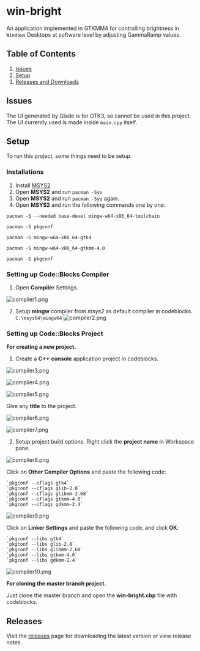 # win-bright

An application implemented in GTKMM4 for controlling brightness in `Windows` Desktops at software level by adjusting GammaRamp values.

## Table of Contents
1. [Issues](#issues)
2. [Setup](#setup)
3. [Releases and Downloads](#releases)

## Issues

The UI generated by Glade is for GTK3, so cannot be used in this project.
The UI currently used is made inside `main.cpp` itself.

## Setup

To run this project, some things need to be setup.

### Installations

1. Install [MSYS2](https://www.msys2.org/)
2. Open **MSYS2** and run `pacman -Syu`
3. Open **MSYS2** and run `pacman -Syu` again.
4. Open **MSYS2** and run the following commands one by one:

```
pacman -S --needed base-devel mingw-w64-x86_64-toolchain

pacman -S pkgconf

pacman -S mingw-w64-x86_64-gtk4

pacman -S mingw-w64-x86_64-gtkmm-4.0

pacman -S pkgconf
```

### Setting up Code::Blocks Compiler

1. Open **Compiler** Settings.

![compiler1.png](/screenshots/compiler1.png)

2. Setup **mingw** compiler from *msys2* as default compiler in codeblocks.
`C:\msys64\mingw64`
![compiler2.png](/screenshots/compiler2.png)

### Setting up Code::Blocks Project

**For creating a new project.**

1. Create a **C++** **console** application project in codeblocks.

![compiler3.png](/screenshots/compiler3.png)

![compiler4.png](/screenshots/compiler4.png)

![compiler5.png](/screenshots/compiler5.png)

Give any **title** to the project.

![compiler6.png](/screenshots/compiler6.png)

![compiler7.png](/screenshots/compiler7.png)

2. Setup project build options. Right click the **project name** in Workspace pane.

![compiler8.png](/screenshots/compiler8.png)

Click on **Other Compiler Options** and paste the following code:
```
`pkgconf --cflags gtk4`
`pkgconf --cflags glib-2.0`
`pkgconf --cflags glibmm-2.68`
`pkgconf --cflags gtkmm-4.0`
`pkgconf --cflags gdkmm-2.4`
```
![compiler9.png](/screenshots/compiler9.png)

Click on **Linker Settings** and paste the following code, and click **OK**:
```
`pkgconf --libs gtk4`
`pkgconf --libs glib-2.0`
`pkgconf --libs glibmm-2.68`
`pkgconf --libs gtkmm-4.0`
`pkgconf --libs gdkmm-2.4`
```
![compiler10.png](/screenshots/compiler10.png)



**For cloning the master branch project.**

Just clone the master branch and open the **win-bright.cbp** file with codeblocks.

## Releases
Visit the [releases](https://github.com/charitra1022/win-bright/releases) page for downloading the latest version or view release notes.

